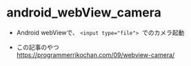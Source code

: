 # android_webView_camera
- Android webViewで、 `<input type="file">`  でのカメラ起動

- この記事のやつ<br>
 https://programmerrikochan.com/09/webview-camera/
